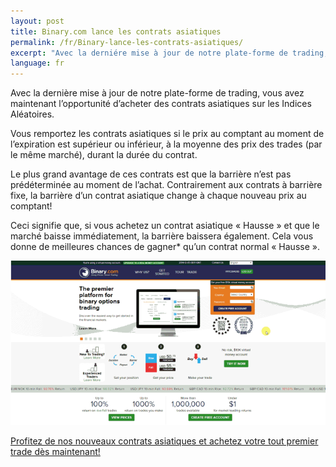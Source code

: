 ```yaml
---
layout: post
title: Binary.com lance les contrats asiatiques
permalink: /fr/Binary-lance-les-contrats-asiatiques/
excerpt: "Avec la derniére mise à jour de notre plate-forme de trading, vous avez maintenant l'opportunité d'acheter des contrats asiatiques sur les Indices Aléatoires."
language: fr
---
```


Avec la dernière mise à jour de notre plate-forme de trading, vous avez maintenant l’opportunité d’acheter des contrats asiatiques sur les Indices
Aléatoires.

Vous remportez les contrats asiatiques si le prix au comptant au moment de l’expiration est supérieur ou inférieur, à la moyenne des prix des trades (par le
même marché), durant la durée du contrat.

Le plus grand avantage de ces contrats est que la barrière n’est pas prédéterminée au moment de l’achat. Contrairement aux contrats à barrière fixe, la barrière d’un contrat asiatique change à chaque nouveau prix au comptant!

Ceci signifie que, si vous achetez un contrat asiatique « Hausse » et que le marché baisse immédiatement, la barrière baissera également. Cela vous donne de meilleures chances de gagner* qu’un contrat normal « Hausse ».

[![](/images/7054055_orig.gif)](https://www.binary.com/c/trade.cgi?market=random&time=7t&form_name=asian&expiry_&amount_&H=%2B0&currency=USD&underlying_symbol=R_50&amount=100&date_&&l=FR/?utm_medium=social&utm_source=blog&utm_content=whatsnew)

[Profitez de nos nouveaux contrats asiatiques et achetez votre tout premier trade dès maintenant!](https://www.binary.com/c/trade.cgi?market=random&time=7t&form_name=asian&expiry_&amount_&H=%2B0&currency=USD&underlying_symbol=R_50&amount=100&date_&&l=FR/?utm_medium=social&utm_source=blog&utm_content=whatsnew)
